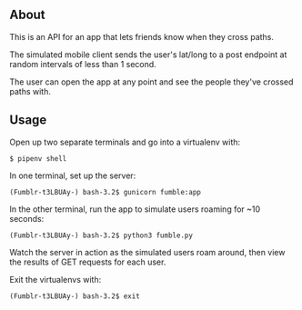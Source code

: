 ## About

This is an API for an app that lets friends know when they cross paths. 

The simulated mobile client sends the user's lat/long to a post endpoint at
random intervals of less than 1 second. 

The user can open the app at any point and see the people they've crossed paths with.

## Usage

Open up two separate terminals and go into a virtualenv with:

    $ pipenv shell

In one terminal, set up the server:

    (Fumblr-t3LBUAy-) bash-3.2$ gunicorn fumble:app
    
In the other terminal, run the app to simulate users roaming for ~10 seconds:

    (Fumblr-t3LBUAy-) bash-3.2$ python3 fumble.py

Watch the server in action as the simulated users roam around, then view the
results of GET requests for each user. 

Exit the virtualenvs with: 

    (Fumblr-t3LBUAy-) bash-3.2$ exit
